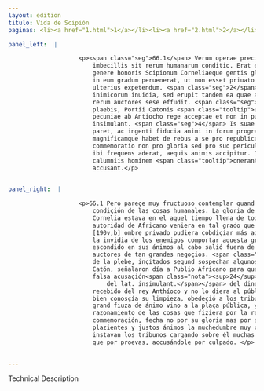```yaml
---
layout: edition
titulo: Vida de Scipión
paginas: <li><a href="1.html">1</a></li><li><a href="2.html">2</a></li><li><a href="3.html">3</a></li><li><a href="4.html">4</a></li><li><a href="5.html">5</a></li><li><a href="6.html">6</a></li><li><a href="7.html">7</a></li><li><a href="8.html">8</a></li><li><a href="9.html">9</a></li><li><a href="10.html">10</a></li><li><a href="11.html">11</a></li><li><a href="12.html">12</a></li><li><a href="13.html">13</a></li><li><a href="14.html">14</a></li><li><a href="15.html">15</a></li><li><a href="16.html">16</a></li><li><a href="17.html">17</a></li><li><a href="18.html">18</a></li><li><a href="19.html">19</a></li><li><a href="20.html">20</a></li><li><a href="21.html">21</a></li><li><a href="22.html">22</a></li><li><a href="23.html">23</a></li><li><a href="24.html">24</a></li><li><a href="25.html">25</a></li><li><a href="26.html">26</a></li><li><a href="27.html">27</a></li><li><a href="28.html">28</a></li><li><a href="29.html">29</a></li><li><a href="30.html">30</a></li><li><a href="31.html">31</a></li><li><a href="32.html">32</a></li><li><a href="33.html">33</a></li><li><a href="34.html">34</a></li><li><a href="35.html">35</a></li><li><a href="36.html">36</a></li><li><a href="37.html">37</a></li><li><a href="38.html">38</a></li><li><a href="39.html">39</a></li><li><a href="40.html">40</a></li><li><a href="41.html">41</a></li><li><a href="42.html">42</a></li><li><a href="43.html">43</a></li><li><a href="44.html">44</a></li><li><a href="45.html">45</a></li><li><a href="46.html">46</a></li><li><a href="47.html">47</a></li><li><a href="48.html">48</a></li><li><a href="49.html">49</a></li><li><a href="50.html">50</a></li><li><a href="51.html">51</a></li><li><a href="52.html">52</a></li><li><a href="53.html">53</a></li><li><a href="54.html">54</a></li><li><a href="55.html">55</a></li><li><a href="56.html">56</a></li><li><a href="57.html">57</a></li><li><a href="58.html">58</a></li><li><a href="59.html">59</a></li><li><a href="60.html">60</a></li><li><a href="61.html">61</a></li><li><a href="62.html">62</a></li><li><a href="63.html">63</a></li><li><a href="64.html">64</a></li><li><a href="65.html">65</a></li><li><a href="66.html">66</a></li><li><a href="67.html">67</a></li><li><a href="68.html">68</a></li><li><a href="69.html">69</a></li><li><a href="70.html">70</a></li><li><a href="71.html">71</a></li><li><a href="72.html">72</a></li><li><a href="73.html">73</a></li><li><a href="74.html">74</a></li>

panel_left:  |

                    <p><span class="seg">66.1</span> Verum operae precium est contemplari quam uaria et quam
                        imbecillis sit rerum humanarum conditio. Erat ea tempestate cumulata omni
                        genere honoris Scipionum Corneliaeque gentis gloria, et Aphricani auctoritas
                        in eum gradum peruenerat, ut non esset priuato uiro in libera ciuitate
                        ulterius expetendum. <span class="seg">2</span> Hanc magnitudinem sustinere non potuit
                        inimicorum inuidia, sed erupit tandem ea quae animis latebat, et in tantarum
                        rerum auctores sese effudit. <span class="seg">3</span> Nam duo Quinti Petilii, tribuni
                        plaebis, Portii Catonis <span class="tooltip">ut<span class="tooltiptext">et #U </span></span> quidam suspicantur opera concitati, diem Publio Aphricano dicunt, et
                        pecuniae ab Antiocho rege acceptae et non in publicum relatae eum
                        insimulant. <span class="seg">4</span> Is suae probitatis conscius uocanti magistratui
                        paret, ac ingenti fiducia animi in forum progressus orationem amplam
                        magnificamque habet de rebus a se pro republica gestis, <span class="seg">5</span> quarum
                        commemoratio non pro gloria sed pro suo periculo habita a multitudine quae
                        ibi frequens aderat, aequis animis accipitur. Instant tamen tribuni, multis
                        calumniis hominem <span class="tooltip">onerant<span class="tooltiptext">honerant #U </span></span>, et quasi culpae obnoxium suspitionibus magis quam argumentis
                        accusant.</p>
                

panel_right:  |

                    <p>66.1 Pero pareçe muy fructuoso contemplar quand variable y quand flaca sea la
                        condiçión de las cosas humanales. La gloria de los Scipiones y gente
                        Cornelia estava en el aquel tiempo llena de todo linaje de honra, y la
                        autoridad de Africano veniera en tal grado que en çibdad libre ningund
                        [190v,b] ombre privado pudiera cobdiçiar más adelante. <span class="seg">2</span> No pudo
                        la invidia de los enemigos comportar aquesta grandeza, mas lo que estava
                        escondido en sus ánimos al cabo salió fuera de golpe, y cundió fasta fallar
                        auctores de tan grandes negoçios. <span class="seg">3</span> Ca los dos Petilio, tribunos
                        de la plebe, inçitados segund sospechan algunos por instigaçión de Porcio
                        Catón, señalaron día a Publio Africano para que veniesse respondiendo a la
                        falsa acusaçión<span class="nota"><sup>24</sup><span class="texto_nota">para que ... acusaçión: adición amplificativa
                            del lat. insimulant.</span></span> del dinero que oviera
                        recebido del rey Anthíoco y no lo diera al público thesoro<span class="nota"><sup>25</sup><span class="texto_nota">thesoro: adición de P.</span></span> de la çibdad. <span class="seg">4</span> Scipión, que
                        bien conosçía su limpieza, obedeçió a los tribunos que le llamavan y con
                        grand fiuza de ánimo vino a la plaça pública, y dixo ende largo y magnífico
                        razonamiento de las cosas que fiziera por la república. <span class="seg">5</span> La qual
                        commemoraçión, fecha no por su gloria mas por su peligro, recibió con
                        plazientes y justos ánimos la muchedumbre muy crescida que ende estava, más
                        instavan los tribunos cargando sobre él muchas calumnias y más por sospechas
                        que por proevas, accusándole por culpado. </p>
                

---
```


Technical Description 
